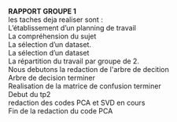 **RAPPORT GROUPE 1** \
les taches deja realiser sont :\
L’établissement d’un planning de travail\
La compréhension du sujet \
La sélection d’un dataset.\
La sélection d’un dataset\
La répartition du travail par groupe de 2.\
Nous debutons la redaction de l'arbre de decition\
Arbre de decision terminer\
Realisation de la matrice de confusion terminer\
Debut du tp2\
redaction des codes PCA et SVD en cours\
Fin de la redaction du code PCA
